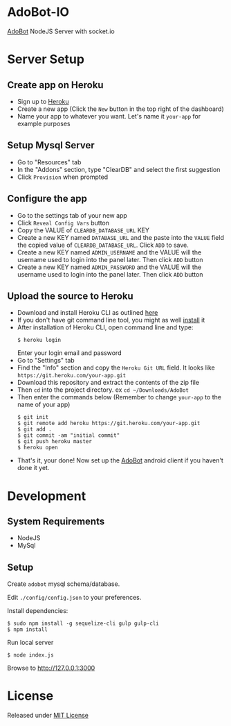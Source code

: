 # AdoBot-IO
[AdoBot](https://github.com/adonespitogo/AdoBot) NodeJS Server with socket.io


# Server Setup

## Create app on Heroku
 - Sign up to [Heroku](http://heroku.com) 
 - Create a new app (Click the `New` button in the top right of the dashboard)
 - Name your app to whatever you want. Let's name it `your-app` for example purposes
 
## Setup Mysql Server
 - Go to "Resources" tab
 - In the "Addons" section, type "ClearDB" and select the first suggestion
 - Click `Provision` when prompted
 
## Configure the app
 - Go to the settings tab of your new app
 - Click `Reveal Config Vars` button
 - Copy the VALUE of `CLEARDB_DATABASE_URL` KEY
 - Create a new KEY named `DATABASE_URL` and the paste into the `VALUE` field the copied value of `CLEARDB_DATABASE_URL`. Click `ADD` to save.
 - Create a new KEY named `ADMIN_USERNAME` and the VALUE will the username used to login into the panel later. Then click `ADD` button
 - Create a new KEY named `ADMIN_PASSWORD` and the VALUE will the username used to login into the panel later. Then click `ADD` button

## Upload the source to Heroku
 - Download and install Heroku CLI as outlined [here](https://devcenter.heroku.com/articles/heroku-command-line)
 - If you don't have git command line tool, you might as well [install](https://git-scm.com/downloads) it
 - After installation of Heroku CLI, open command line and type:
   ```
   $ heroku login
   ```
   Enter your login email and password
 - Go to "Settings" tab
 - Find the "Info" section and copy the `Heroku Git URL` field. It looks like `https://git.heroku.com/your-app.git`
 - Download this repository and extract the contents of the zip file
 - Then `cd` into the project directory. ex `cd ~/Downloads/AdoBot`
 - Then enter the commands below (Remember to change `your-app` to the name of your app)
    ```
    $ git init
    $ git remote add heroku https://git.heroku.com/your-app.git
    $ git add .
    $ git commit -am "initial commit"
    $ git push heroku master
    $ heroku open
    ```
  - That's it, your  done! Now set up the [AdoBot](https://github.com/adonespitogo/AdoBot) android client if you haven't done it yet.

# Development
## System Requirements
- NodeJS
- MySql
## Setup

Create `adobot` mysql schema/database.

Edit `./config/config.json` to your preferences.

Install dependencies:
```
$ sudo npm install -g sequelize-cli gulp gulp-cli
$ npm install
```
Run local server
```
$ node index.js
```
Browse to http://127.0.0.1:3000

# License

Released under [MIT License](./MIT-License.txt)

